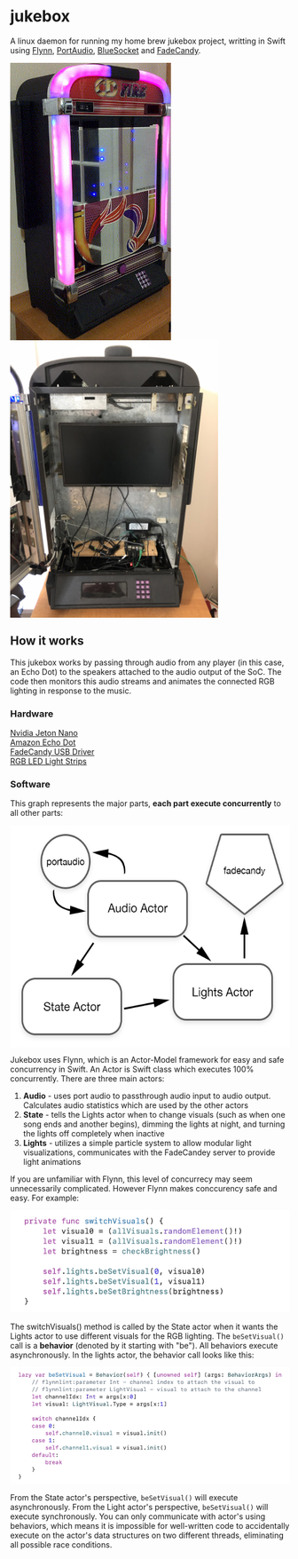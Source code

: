 # jukebox

A linux daemon for running my home brew jukebox project, writting in Swift using [Flynn](https://github.com/KittyMac/flynn), [PortAudio](http://www.portaudio.com), [BlueSocket](https://github.com/IBM-Swift/BlueSocket) and [FadeCandy](https://github.com/scanlime/fadecandy).  

<img align="center" src="meta/jukebox_short.gif" height="500" >
<img align="center" src="meta/guts.jpg" height="500" >


## How it works

This jukebox works by passing through audio from any player (in this case, an Echo Dot) to the speakers attached to the audio output of the SoC.  The code then monitors this audio streams and animates the connected RGB lighting in response to the music.

### Hardware

[Nvidia Jeton Nano](https://www.nvidia.com/en-us/autonomous-machines/embedded-systems/jetson-nano/)  
[Amazon Echo Dot](https://www.amazon.com/gp/product/B07FZ8S74R/ref=ppx_yo_dt_b_search_asin_title?ie=UTF8&psc=1)  
[FadeCandy USB Driver](https://www.amazon.com/gp/product/B00JHJJF9W/ref=ppx_yo_dt_b_search_asin_title?ie=UTF8&psc=1)  
[RGB LED Light Strips](https://www.amazon.com/gp/product/B00ZHB9M6A/ref=ppx_yo_dt_b_search_asin_title?ie=UTF8&psc=1)  


### Software

This graph represents the major parts, **each part execute concurrently** to all other parts:

<img align="center" src="meta/graph.png" height="400" >

Jukebox uses Flynn, which is an Actor-Model framework for easy and safe concurrency in Swift.  An Actor is Swift class which executes 100% concurrently.  There are three main actors:

1. **Audio** - uses port audio to passthrough audio input to audio output. Calculates audio statistics which are used by the other actors
2. **State** - tells the Lights actor when to change visuals (such as when one song ends and another begins), dimming the lights at night, and turning the lights off completely when inactive
3. **Lights** - utilizes a simple particle system to allow modular light visualizations, communicates with the FadeCandey server to provide light animations

If you are unfamiliar with Flynn, this level of concurrecy may seem unnecessarily complicated.  However Flynn makes conccurency safe and easy.  For example:

![](meta/switchVisuals.png)

The switchVisuals() method is called by the State actor when it wants the Lights actor to use different visuals for the RGB lighting.  The ```beSetVisual()``` call is a **behavior** (denoted by it starting with "be").  All behaviors execute asynchronously.  In the lights actor, the behavior call looks like this:

![](meta/beSetVisual.png)

From the State actor's perspective, ```beSetVisual()``` will execute asynchronously. From the Light actor's perspective, ```beSetVisual()``` will execute synchronously.  You can only communicate with actor's using behaviors, which means it is impossible for well-written code to accidentally execute on the actor's data structures on two different threads, eliminating all possible race conditions.